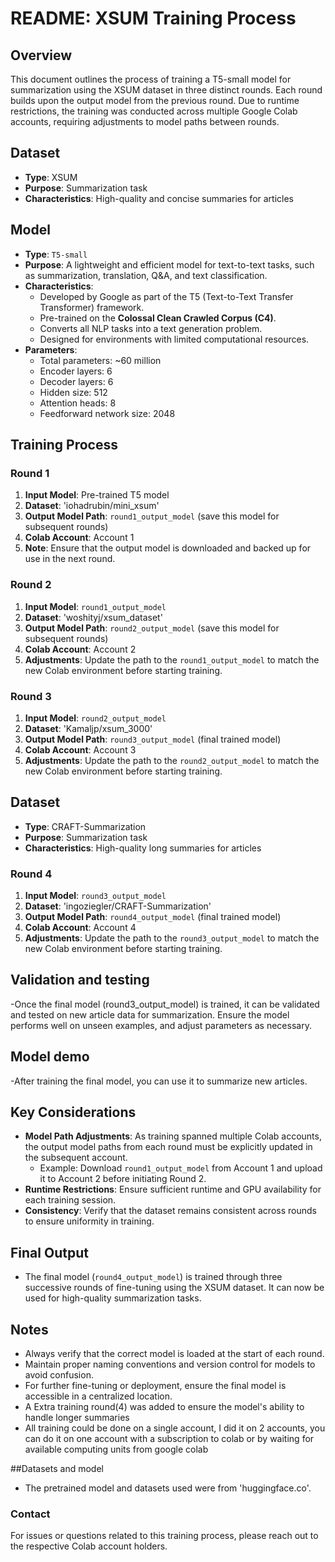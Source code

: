 # README: XSUM Training Process

## Overview
This document outlines the process of training a T5-small model for summarization using the XSUM dataset in three distinct rounds. Each round builds upon the output model from the previous round. Due to runtime restrictions, the training was conducted across multiple Google Colab accounts, requiring adjustments to model paths between rounds.

## Dataset
- **Type**: XSUM
- **Purpose**: Summarization task
- **Characteristics**: High-quality and concise summaries for articles

## Model  
- **Type**: `T5-small`  
- **Purpose**: A lightweight and efficient model for text-to-text tasks, such as summarization, translation, Q&A, and text classification.  
- **Characteristics**:  
  - Developed by Google as part of the T5 (Text-to-Text Transfer Transformer) framework.  
  - Pre-trained on the **Colossal Clean Crawled Corpus (C4)**.  
  - Converts all NLP tasks into a text generation problem.  
  - Designed for environments with limited computational resources.  
- **Parameters**:  
  - Total parameters: ~60 million  
  - Encoder layers: 6  
  - Decoder layers: 6  
  - Hidden size: 512  
  - Attention heads: 8  
  - Feedforward network size: 2048  

## Training Process
### Round 1
1. **Input Model**: Pre-trained T5 model
2. **Dataset**: 'iohadrubin/mini_xsum'
3. **Output Model Path**: `round1_output_model` (save this model for subsequent rounds)
4. **Colab Account**: Account 1
5. **Note**: Ensure that the output model is downloaded and backed up for use in the next round.

### Round 2
1. **Input Model**: `round1_output_model`
2. **Dataset**: 'woshityj/xsum_dataset'
3. **Output Model Path**: `round2_output_model` (save this model for subsequent rounds)
4. **Colab Account**: Account 2
5. **Adjustments**: Update the path to the `round1_output_model` to match the new Colab environment before starting training.

### Round 3
1. **Input Model**: `round2_output_model`
2. **Dataset**: 'Kamaljp/xsum_3000'
3. **Output Model Path**: `round3_output_model` (final trained model)
4. **Colab Account**: Account 3
5. **Adjustments**: Update the path to the `round2_output_model` to match the new Colab environment before starting training.

## Dataset
- **Type**: CRAFT-Summarization
- **Purpose**: Summarization task
- **Characteristics**: High-quality long summaries for articles
  
### Round 4
1. **Input Model**: `round3_output_model`
2. **Dataset**: 'ingoziegler/CRAFT-Summarization'
3. **Output Model Path**: `round4_output_model` (final trained model)
4. **Colab Account**: Account 4
5. **Adjustments**: Update the path to the `round3_output_model` to match the new Colab environment before starting training.

## Validation and testing
-Once the final model (round3_output_model) is trained, it can be validated and tested on new article data for summarization. Ensure the model performs well on unseen examples, and adjust parameters as necessary.

## Model demo
-After training the final model, you can use it to summarize new articles.

## Key Considerations
- **Model Path Adjustments**: As training spanned multiple Colab accounts, the output model paths from each round must be explicitly updated in the subsequent account.
  - Example: Download `round1_output_model` from Account 1 and upload it to Account 2 before initiating Round 2.
- **Runtime Restrictions**: Ensure sufficient runtime and GPU availability for each training session.
- **Consistency**: Verify that the dataset remains consistent across rounds to ensure uniformity in training.

## Final Output
- The final model (`round4_output_model`) is trained through three successive rounds of fine-tuning using the XSUM dataset. It can now be used for high-quality summarization tasks.

## Notes
- Always verify that the correct model is loaded at the start of each round.
- Maintain proper naming conventions and version control for models to avoid confusion.
- For further fine-tuning or deployment, ensure the final model is accessible in a centralized location.
- A Extra training round(4) was added to ensure the model's ability to handle longer summaries
- All training could be done on a single account, I did it on 2 accounts, you can do it on one account with a subscription to colab or by waiting for available computing units from google colab

##Datasets and model
- The pretrained model and datasets used were from 'huggingface.co'.

### Contact
For issues or questions related to this training process, please reach out to the respective Colab account holders.

